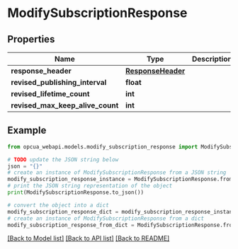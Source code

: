 # ModifySubscriptionResponse


## Properties

Name | Type | Description | Notes
------------ | ------------- | ------------- | -------------
**response_header** | [**ResponseHeader**](ResponseHeader.md) |  | [optional] 
**revised_publishing_interval** | **float** |  | [optional] 
**revised_lifetime_count** | **int** |  | [optional] 
**revised_max_keep_alive_count** | **int** |  | [optional] 

## Example

```python
from opcua_webapi.models.modify_subscription_response import ModifySubscriptionResponse

# TODO update the JSON string below
json = "{}"
# create an instance of ModifySubscriptionResponse from a JSON string
modify_subscription_response_instance = ModifySubscriptionResponse.from_json(json)
# print the JSON string representation of the object
print(ModifySubscriptionResponse.to_json())

# convert the object into a dict
modify_subscription_response_dict = modify_subscription_response_instance.to_dict()
# create an instance of ModifySubscriptionResponse from a dict
modify_subscription_response_from_dict = ModifySubscriptionResponse.from_dict(modify_subscription_response_dict)
```
[[Back to Model list]](../README.md#documentation-for-models) [[Back to API list]](../README.md#documentation-for-api-endpoints) [[Back to README]](../README.md)


